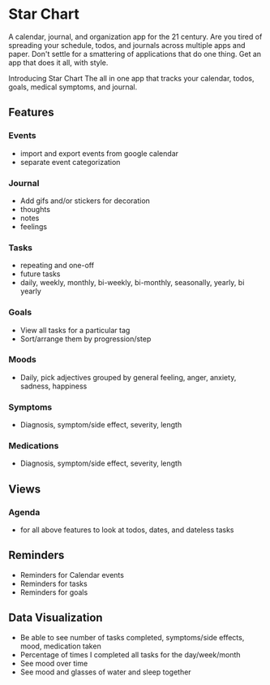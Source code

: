 # Star Chart

A calendar, journal, and organization app for the 21 century.
Are you tired of spreading your schedule, todos, and journals across multiple apps and paper. Don't settle for a smattering of applications that do one thing. Get an app that does it all, with style.

Introducing Star Chart
The all in one app that tracks your calendar, todos, goals, medical symptoms, and journal.

## Features

### Events

- import and export events from google calendar
- separate event categorization

### Journal

- Add gifs and/or stickers for decoration
- thoughts
- notes
- feelings

### Tasks

- repeating and one-off
- future tasks
- daily, weekly, monthly, bi-weekly, bi-monthly, seasonally, yearly, bi yearly

### Goals

- View all tasks for a particular tag
- Sort/arrange them by progression/step

### Moods

- Daily, pick adjectives grouped by general feeling, anger, anxiety, sadness, happiness

### Symptoms

- Diagnosis, symptom/side effect, severity, length

### Medications

- Diagnosis, symptom/side effect, severity, length

## Views

### Agenda

- for all above features to look at todos, dates, and dateless tasks

## Reminders

- Reminders for Calendar events
- Reminders for tasks
- Reminders for goals

## Data Visualization

- Be able to see number of tasks completed, symptoms/side effects, mood, medication taken
- Percentage of times I completed all tasks for the day/week/month
- See mood over time
- See mood and glasses of water and sleep together
